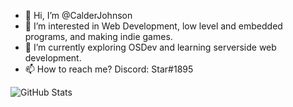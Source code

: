 - 👋 Hi, I’m @CalderJohnson
- 👀 I’m interested in Web Development, low level and embedded programs, and making indie games.
- 🌱 I’m currently exploring OSDev and learning serverside web development.
- 📫 How to reach me? Discord: Star#1895

![GitHub Stats](https://github-readme-stats.vercel.app/api?username=CalderJohnson&theme=radical)

<!---
CalderJohnson/CalderJohnson is a ✨ special ✨ repository because its `README.md` (this file) appears on your GitHub profile.
You can click the Preview link to take a look at your changes
--->

